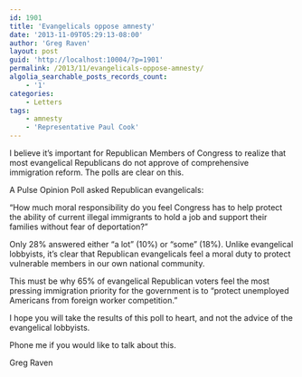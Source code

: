 ```yaml
---
id: 1901
title: 'Evangelicals oppose amnesty'
date: '2013-11-09T05:29:13-08:00'
author: 'Greg Raven'
layout: post
guid: 'http://localhost:10004/?p=1901'
permalink: /2013/11/evangelicals-oppose-amnesty/
algolia_searchable_posts_records_count:
    - '1'
categories:
    - Letters
tags:
    - amnesty
    - 'Representative Paul Cook'
---
```


I believe it’s important for Republican Members of Congress to realize that most evangelical Republicans do not approve of comprehensive immigration reform. The polls are clear on this.  
  
A Pulse Opinion Poll asked Republican evangelicals:

“How much moral responsibility do you feel Congress has to help protect the ability of current illegal immigrants to hold a job and support their families without fear of deportation?”

Only 28% answered either “a lot” (10%) or “some” (18%). Unlike evangelical lobbyists, it’s clear that Republican evangelicals feel a moral duty to protect vulnerable members in our own national community.

This must be why 65% of evangelical Republican voters feel the most pressing immigration priority for the government is to “protect unemployed Americans from foreign worker competition.”

I hope you will take the results of this poll to heart, and not the advice of the evangelical lobbyists.

Phone me if you would like to talk about this.

Greg Raven